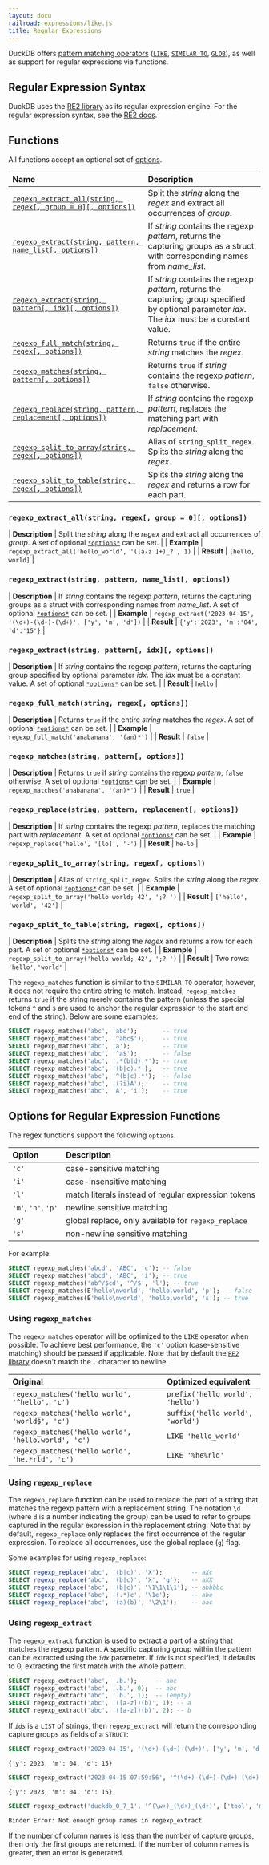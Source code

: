 ```yaml
---
layout: docu
railroad: expressions/like.js
title: Regular Expressions
---
```


DuckDB offers [pattern matching operators](pattern_matching)
([`LIKE`](pattern_matching#like),
[`SIMILAR TO`](pattern_matching#similar-to),
[`GLOB`](pattern_matching#glob)),
as well as support for regular expressions via functions.

## Regular Expression Syntax

DuckDB uses the [RE2 library](https://github.com/google/re2) as its regular expression engine. For the regular expression syntax, see the [RE2 docs](https://github.com/google/re2/wiki/Syntax).

## Functions

All functions accept an optional set of [options](#options-for-regular-expression-functions).

| Name | Description |
|:--|:-------|
| [`regexp_extract_all(string, regex[, group = 0][, options])`](#regexp_extract_allstring-regex-group--0-options) | Split the *string* along the *regex* and extract all occurrences of *group*. |
| [`regexp_extract(string, pattern, name_list[, options])`](#regexp_extractstring-pattern-name_list-options) | If *string* contains the regexp *pattern*, returns the capturing groups as a struct with corresponding names from *name_list*. |
| [`regexp_extract(string, pattern[, idx][, options])`](#regexp_extractstring-pattern-idx-options) | If *string* contains the regexp *pattern*, returns the capturing group specified by optional parameter *idx*. The *idx* must be a constant value. |
| [`regexp_full_match(string, regex[, options])`](#regexp_full_matchstring-regex-options) | Returns `true` if the entire *string* matches the *regex*. |
| [`regexp_matches(string, pattern[, options])`](#regexp_matchesstring-pattern-options) | Returns `true` if  *string* contains the regexp *pattern*, `false` otherwise. |
| [`regexp_replace(string, pattern, replacement[, options])`](#regexp_replacestring-pattern-replacement-options) | If *string* contains the regexp *pattern*, replaces the matching part with *replacement*. |
| [`regexp_split_to_array(string, regex[, options])`](#regexp_split_to_arraystring-regex-options) | Alias of `string_split_regex`. Splits the *string* along the *regex*. |
| [`regexp_split_to_table(string, regex[, options])`](#regexp_split_to_tablestring-regex-options) | Splits the *string* along the *regex* and returns a row for each part. |

### `regexp_extract_all(string, regex[, group = 0][, options])`

<div class="nostroke_table"></div>

| **Description** | Split the *string* along the *regex* and extract all occurrences of *group*. A set of optional [`*options*`](#options-for-regular-expression-functions) can be set. |
| **Example** | `regexp_extract_all('hello_world', '([a-z ]+)_?', 1)` |
| **Result** | `[hello, world]` |

### `regexp_extract(string, pattern, name_list[, options])`

<div class="nostroke_table"></div>

| **Description** | If *string* contains the regexp *pattern*, returns the capturing groups as a struct with corresponding names from *name_list*. A set of optional [`*options*`](#options-for-regular-expression-functions) can be set. |
| **Example** | `regexp_extract('2023-04-15', '(\d+)-(\d+)-(\d+)', ['y', 'm', 'd'])` |
| **Result** | `{'y':'2023', 'm':'04', 'd':'15'}` |

### `regexp_extract(string, pattern[, idx][, options])`

<div class="nostroke_table"></div>

| **Description** | If *string* contains the regexp *pattern*, returns the capturing group specified by optional parameter *idx*. The *idx* must be a constant value. A set of optional [`*options*`](#options-for-regular-expression-functions) can be set. |
| **Result** | `hello` |

### `regexp_full_match(string, regex[, options])`

<div class="nostroke_table"></div>

| **Description** | Returns `true` if the entire *string* matches the *regex*. A set of optional [`*options*`](#options-for-regular-expression-functions) can be set. |
| **Example** | `regexp_full_match('anabanana', '(an)*')` |
| **Result** | `false` |

### `regexp_matches(string, pattern[, options])`

<div class="nostroke_table"></div>

| **Description** | Returns `true` if  *string* contains the regexp *pattern*, `false` otherwise. A set of optional [`*options*`](#options-for-regular-expression-functions) can be set. |
| **Example** | `regexp_matches('anabanana', '(an)*')` |
| **Result** | `true` |

### `regexp_replace(string, pattern, replacement[, options])`

<div class="nostroke_table"></div>

| **Description** | If *string* contains the regexp *pattern*, replaces the matching part with *replacement*. A set of optional [`*options*`](#options-for-regular-expression-functions) can be set. |
| **Example** | `regexp_replace('hello', '[lo]', '-')` |
| **Result** | `he-lo` |

### `regexp_split_to_array(string, regex[, options])`

<div class="nostroke_table"></div>

| **Description** | Alias of `string_split_regex`. Splits the *string* along the *regex*. A set of optional [`*options*`](#options-for-regular-expression-functions) can be set. |
| **Example** | `regexp_split_to_array('hello world; 42', ';? ')` |
| **Result** | `['hello', 'world', '42']` |

### `regexp_split_to_table(string, regex[, options])`

<div class="nostroke_table"></div>

| **Description** | Splits the *string* along the *regex* and returns a row for each part. A set of optional [`*options*`](#options-for-regular-expression-functions) can be set. |
| **Example** | `regexp_split_to_array('hello world; 42', ';? ')` |
| **Result** | Two rows: `'hello'`, `'world'` |

The `regexp_matches` function is similar to the `SIMILAR TO` operator, however, it does not require the entire string to match. Instead, `regexp_matches` returns `true` if the string merely contains the pattern (unless the special tokens `^` and `$` are used to anchor the regular expression to the start and end of the string). Below are some examples:

```sql
SELECT regexp_matches('abc', 'abc');       -- true
SELECT regexp_matches('abc', '^abc$');     -- true
SELECT regexp_matches('abc', 'a');         -- true
SELECT regexp_matches('abc', '^a$');       -- false
SELECT regexp_matches('abc', '.*(b|d).*'); -- true
SELECT regexp_matches('abc', '(b|c).*');   -- true
SELECT regexp_matches('abc', '^(b|c).*');  -- false
SELECT regexp_matches('abc', '(?i)A');     -- true
SELECT regexp_matches('abc', 'A', 'i');    -- true
```

## Options for Regular Expression Functions

The regex functions support the following `options`.

<div class="narrow_table"></div>

| Option | Description |
|:---|:---|
| `'c'`               | case-sensitive matching                             |
| `'i'`               | case-insensitive matching                           |
| `'l'`               | match literals instead of regular expression tokens |
| `'m'`, `'n'`, `'p'` | newline sensitive matching                          |
| `'g'`               | global replace, only available for `regexp_replace` |
| `'s'`               | non-newline sensitive matching                      |

For example:

```sql
SELECT regexp_matches('abcd', 'ABC', 'c'); -- false
SELECT regexp_matches('abcd', 'ABC', 'i'); -- true
SELECT regexp_matches('ab^/$cd', '^/$', 'l'); -- true
SELECT regexp_matches(E'hello\nworld', 'hello.world', 'p'); -- false
SELECT regexp_matches(E'hello\nworld', 'hello.world', 's'); -- true
```

### Using `regexp_matches`

The `regexp_matches` operator will be optimized to the `LIKE` operator when possible. To achieve best performance, the `'c'` option (case-sensitive matching) should be passed if applicable. Note that by default the [`RE2` library](#regular-expression-syntax) doesn't match the `.` character to newline.

<div class="narrow_table"></div>

| Original | Optimized equivalent |
|:---|:---|
| `regexp_matches('hello world', '^hello', 'c')`      | `prefix('hello world', 'hello')` |
| `regexp_matches('hello world', 'world$', 'c')`      | `suffix('hello world', 'world')` |
| `regexp_matches('hello world', 'hello.world', 'c')` | `LIKE 'hello_world'`             |
| `regexp_matches('hello world', 'he.*rld', 'c')`     | `LIKE '%he%rld'`                 |

### Using `regexp_replace`

The `regexp_replace` function can be used to replace the part of a string that matches the regexp pattern with a replacement string. The notation `\d` (where `d` is a number indicating the group) can be used to refer to groups captured in the regular expression in the replacement string. Note that by default, `regexp_replace` only replaces the first occurrence of the regular expression. To replace all occurrences, use the global replace (`g`) flag.

Some examples for using `regexp_replace`:

```sql
SELECT regexp_replace('abc', '(b|c)', 'X');        -- aXc
SELECT regexp_replace('abc', '(b|c)', 'X', 'g');   -- aXX
SELECT regexp_replace('abc', '(b|c)', '\1\1\1\1'); -- abbbbc
SELECT regexp_replace('abc', '(.*)c', '\1e');      -- abe
SELECT regexp_replace('abc', '(a)(b)', '\2\1');    -- bac
```

### Using `regexp_extract`

The `regexp_extract` function is used to extract a part of a string that matches the regexp pattern. A specific capturing group within the pattern can be extracted using the *`idx`* parameter. If *`idx`* is not specified, it defaults to 0, extracting the first match with the whole pattern.

```sql
SELECT regexp_extract('abc', '.b.');     -- abc
SELECT regexp_extract('abc', '.b.', 0);  -- abc
SELECT regexp_extract('abc', '.b.', 1);  -- (empty)
SELECT regexp_extract('abc', '([a-z])(b)', 1); -- a
SELECT regexp_extract('abc', '([a-z])(b)', 2); -- b
```

If *`ids`* is a `LIST` of strings, then `regexp_extract` will return the corresponding capture groups as fields of a `STRUCT`:

```sql
SELECT regexp_extract('2023-04-15', '(\d+)-(\d+)-(\d+)', ['y', 'm', 'd']);
```

```text
{'y': 2023, 'm': 04, 'd': 15}
```

```sql
SELECT regexp_extract('2023-04-15 07:59:56', '^(\d+)-(\d+)-(\d+) (\d+):(\d+):(\d+)', ['y', 'm', 'd']);
```

```text
{'y': 2023, 'm': 04, 'd': 15}
```

```sql
SELECT regexp_extract('duckdb_0_7_1', '^(\w+)_(\d+)_(\d+)', ['tool', 'major', 'minor', 'fix']);
```

```console
Binder Error: Not enough group names in regexp_extract
```

If the number of column names is less than the number of capture groups, then only the first groups are returned.
If the number of column names is greater, then an error is generated.